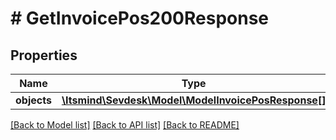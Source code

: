 # # GetInvoicePos200Response

## Properties

Name | Type | Description | Notes
------------ | ------------- | ------------- | -------------
**objects** | [**\Itsmind\Sevdesk\Model\ModelInvoicePosResponse[]**](ModelInvoicePosResponse.md) |  | [optional]

[[Back to Model list]](../../README.md#models) [[Back to API list]](../../README.md#endpoints) [[Back to README]](../../README.md)
